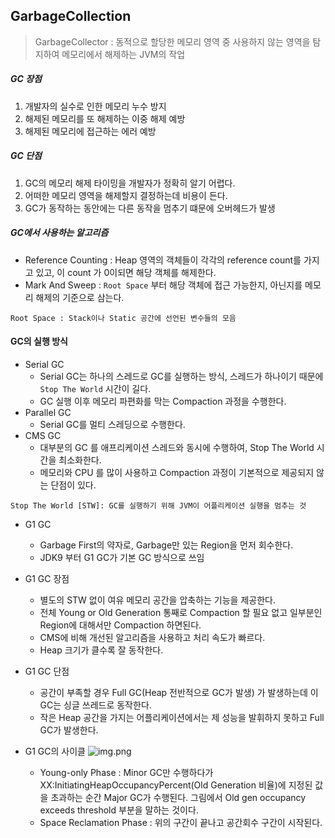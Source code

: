 ## GarbageCollection


> GarbageCollector : 동적으로 할당한 메모리 영역 중 사용하지 않는 영역을 탐지하여 메모리에서 해제하는 JVM의 작업

##### GC 장점
1. 개발자의 실수로 인한 메모리 누수 방지
2. 해제된 메모리를 또 해제하는 이중 해제 예방
3. 해제된 메모리에 접근하는 에러 예방

##### GC 단점
1. GC의 메모리 해제 타이밍을 개발자가 정확히 알기 어렵다.
2. 어떠한 메모리 영역을 해제할지 결정하는데 비용이 든다.
3. GC가 동작하는 동안에는 다른 동작을 멈추기 떄문에 오버헤드가 발생

##### GC에서 사용하는 알고리즘

- Reference Counting : Heap 영역의 객체들이 각각의 reference count를 가지고 있고, 이 count 가 0이되면 해당 객체를 해제한다.
- Mark And Sweep : ```Root Space``` 부터 해당 객체에 접근 가능한지, 아닌지를 메모리 해제의 기준으로 삼는다.

``` Root Space : Stack이나 Static 공간에 선언된 변수들의 모음 ```

#### GC의 실행 방식

- Serial GC
    - Serial GC는 하나의 스레드로 GC를 실행하는 방식, 스레드가 하나이기 때문에 ```Stop The World``` 시간이 길다.
    - GC 실행 이후 메모리 파편화를 막는 Compaction 과정을 수행한다.
- Parallel GC
    - Serial GC를 멀티 스레딩으로 수행한다.
- CMS GC
    - 대부분의 GC 를 애프리케이션 스레드와 동시에 수행하여, Stop The World 시간을 최소화한다.
    - 메모리와 CPU 를 많이 사용하고 Compaction 과정이 기본적으로 제공되지 않는 단점이 있다.

```Stop The World [STW]: GC를 실행하기 위해 JVM이 어플리케이션 실행을 멈추는 것```
- G1 GC
    - Garbage First의 약자로, Garbage만 있는 Region을 먼저 회수한다.
    - JDK9 부터 G1 GC가 기본 GC 방식으로 쓰임

- G1 GC 장점
    - 별도의 STW 없이 여유 메모리 공간을 압축하는 기능을 제공한다.
    - 전체 Young or Old Generation 통째로 Compaction 할 필요 없고 일부분인 Region에 대해서만 Compaction 하면된다.
    - CMS에 비해 개선된 알고리즘을 사용하고 처리 속도가 빠르다.
    - Heap 크기가 클수록 잘 동작한다.

- G1 GC 단점
    - 공간이 부족할 경우 Full GC(Heap 전반적으로 GC가 발생) 가 발생하는데 이 GC는 싱글 쓰레드로 동작한다.
    - 작은 Heap 공간을 가지는 어플리케이션에서는 제 성능을 발휘하지 못하고 Full GC가 발생한다.

- G1 GC의 사이클
    ![img.png](img/img.png)

    - Young-only Phase : Minor GC만 수행하다가 XX:InitiatingHeapOccupancyPercent(Old Generation 비율)에 지정된 값을 초과하는 순간 Major GC가 수행된다. 그림에서 Old gen occupancy exceeds threshold 부분을 말하는 것이다.
    - Space Reclamation Phase : 위의 구간이 끝나고 공간회수 구간이 시작된다.



  